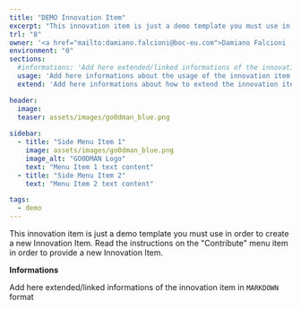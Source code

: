 ```yaml
---
title: "DEMO Innovation Item"
excerpt: "This innovation item is just a demo template you must use in order to create a new Innovation Item"
trl: "8"
owner: '<a href="mailto:damiano.falcioni@boc-eu.com">Damiano Falcioni (BOC)</a>'
environment: "0"
sections:
  #informations: 'Add here extended/linked informations of the innovation item in <b>HTML</b>'
  usage: 'Add here informations about the usage of the innovation item in <b>HTML</b>'
  extend: 'Add here informations about how to extend the innovation item in <b>HTML</b>'

header:
  image: 
  teaser: assets/images/go0dman_blue.png
  
sidebar:
  - title: "Side Menu Item 1"
    image: assets/images/go0dman_blue.png
    image_alt: "GO0DMAN Logo"
    text: "Menu Item 1 text content"
  - title: "Side Menu Item 2"
    text: "Menu Item 2 text content"

tags:
  - demo
---
```


This innovation item is just a demo template you must use in order to create a new Innovation Item.
Read the instructions on the "Contribute" menu item in order to provide a new Innovation Item.

**Informations**

Add here extended/linked informations of the innovation item in `MARKDOWN` format